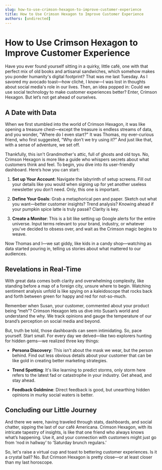 ```yaml
---
slug: how-to-use-crimson-hexagon-to-improve-customer-experience
title: How to Use Crimson Hexagon to Improve Customer Experience
authors: [undirected]
---
```


# How to Use Crimson Hexagon to Improve Customer Experience

Have you ever found yourself sitting in a quirky, little café, one with that perfect mix of old books and artisanal sandwiches, which somehow makes you ponder humanity's digital footprint? That was me last Tuesday. As I savored my avocado toast—how cliché, I know—I was lost in thoughts about social media's role in our lives. Then, an idea popped in: Could we use social technology to make customer experiences better? Enter, Crimson Hexagon. But let’s not get ahead of ourselves.

## A Date with Data

When we first stumbled into the world of Crimson Hexagon, it was like opening a treasure chest—except the treasure is endless streams of data, and you wonder, "Where do I even start?" It was Thomas, my ever-curious friend, who first suggested, “Why don’t we try using it?” And just like that, with a sense of adventure, we set off. 

Thankfully, this isn't Grandmother's attic, full of ghosts and old toys. No, Crimson Hexagon is more like a guide who whispers secrets about what customers think and feel. To begin, you dive into its user-friendly dashboard. Here’s how you can start:

1. **Set up Your Account**: Navigate the labyrinth of setup screens. Fill out your details like you would when signing up for yet another useless newsletter you don’t need. Only, this one is important.

2. **Define Your Goals**: Grab a metaphorical pen and paper. Sketch out what you want—better customer insights? Trend analysis? Knowing ahead if your pumpkin spice latte is truly passé? Clarity is key.

3. **Create a Monitor**: This is a bit like setting up Google alerts for the entire universe. Input terms relevant to your brand, industry, or whatever you've decided to obsess over, and wait as the Crimson magic begins to weave.

Now Thomas and I—we sat giddy, like kids in a candy shop—watching as data started pouring in, telling us stories about what mattered to our audiences.

## Revelations in Real-Time

With great data comes both clarity and overwhelming complexity, like standing before a map of a foreign city, unsure where to begin. Watching sentiment analysis unfold is like spying on a kaleidoscope that rocks back and forth between green for happy and red for not-so-much. 

Remember when Susan, your customer, commented about your product being “meh”? Crimson Hexagon lets us dive into Susan’s world and understand the why. We track opinions and gauge the temperature of our brand’s perception on social media and beyond.

But, truth be told, those dashboards can seem intimidating. So, pace yourself. Start small. For every day we delved—like two explorers hunting for hidden gems—we realized three key things:

- **Persona Discovery**: This isn’t about the mask we wear, but the person behind. Find out less obvious details about your customer that can be like gold in creating better marketing strategies.

- **Trend Spotting**: It's like learning to predict storms, only storm here refers to the latest fad or catastrophe in your industry. Get ahead, and stay ahead.

- **Feedback Goldmine**: Direct feedback is good, but unearthing hidden opinions in murky social waters is better.

## Concluding our Little Journey

And there we were, having traveled through stats, dashboards, and social chatter, sipping the last of our café Americana. Crimson Hexagon, with its intricate tapestry of insights, is like that one friend who always knows what’s happening. Use it, and your connection with customers might just go from ‘nod in hallway’ to ‘Saturday brunch regulars.’

So, let's raise a virtual cup and toast to bettering customer experiences. Is it a crystal ball? No. But Crimson Hexagon is pretty close—or at least closer than my last horoscope.